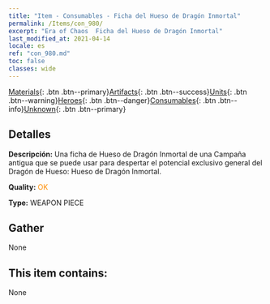 ```yaml
---
title: "Item - Consumables - Ficha del Hueso de Dragón Inmortal"
permalink: /Items/con_980/
excerpt: "Era of Chaos  Ficha del Hueso de Dragón Inmortal"
last_modified_at: 2021-04-14
locale: es
ref: "con_980.md"
toc: false
classes: wide
---
```

 [Materials](/es/Items/){: .btn .btn--primary}[Artifacts](/es/Items/Artifacts/){: .btn .btn--success}[Units](/es/Items/Units/){: .btn .btn--warning}[Heroes](/es/Items/Heroes/){: .btn .btn--danger}[Consumables](/es/Items/Consumables/){: .btn .btn--info}[Unknown](/es/Items/Unknown/){: .btn .btn--primary}

## Detalles
 **Descripción:** Una ficha de Hueso de Dragón Inmortal de una Campaña antigua que se puede usar para despertar el potencial exclusivo general del Dragón de Hueso: Hueso de Dragón Inmortal.

 **Quality:** <span style="color: #FF8C00">OK</span>

 **Type:** WEAPON PIECE

## Gather

  None

## This item contains:

  None

